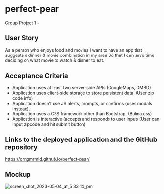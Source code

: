 # perfect-pear
Group Project 1 -

## User Story
As a person who enjoys food and movies
I want to have an app that suggests a dinner & movie combination in my area
So that I can save time deciding on what movie to watch & dinner to eat.

## Acceptance Criteria
* Application uses at least two server-side APIs (GoogleMaps, OMBD)
* Application uses client-side storage to store persistent data. (User zip code info)
* Application doesn’t use JS alerts, prompts, or confirms (uses modals instead).
* Application uses a CSS framework other than Bootstrap. (Bulma.css)
* Application is interactive (accepts and responds to user input) (User can input zipcode and hit submit button)

## Links to the deployed application and the GitHub repository
https://orngmrmld.github.io/perfect-pear/

## Mockup
![screen_shot_2023-05-04_at_5 33 14_pm](https://user-images.githubusercontent.com/127569177/236359504-12342038-a68f-47c4-adca-fe4c1845bc30.png)
